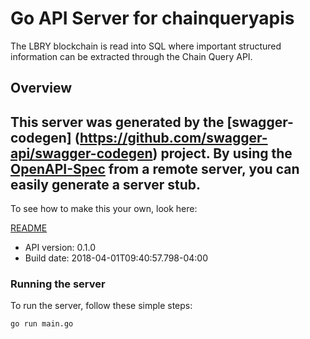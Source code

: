 # Go API Server for chainqueryapis

The LBRY blockchain is read into SQL where important structured information can be extracted through the Chain Query API.

## Overview
This server was generated by the [swagger-codegen]
(https://github.com/swagger-api/swagger-codegen) project.
By using the [OpenAPI-Spec](https://github.com/OAI/OpenAPI-Specification) from a remote server, you can easily generate a server stub.
-

To see how to make this your own, look here:

[README](https://github.com/swagger-api/swagger-codegen/blob/master/README.md)

- API version: 0.1.0
- Build date: 2018-04-01T09:40:57.798-04:00


### Running the server
To run the server, follow these simple steps:

```
go run main.go
```